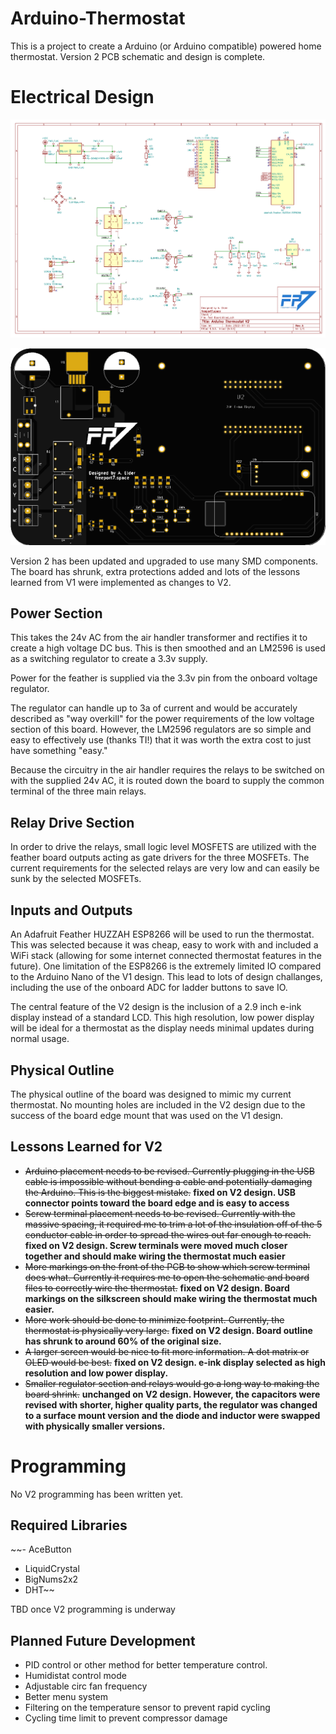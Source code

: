 # Arduino-Thermostat

This is a project to create a Arduino (or Arduino compatible) powered home thermostat. Version 2 PCB schematic and design is complete.

# Electrical Design

![Schematic](pics/Schematic.png)

![Board](pics/Board.png)

Version 2 has been updated and upgraded to use many SMD components. The board has shrunk, extra protections added and lots of the lessons learned from V1 were implemented as changes to V2.

## Power Section

This takes the 24v AC from the air handler transformer and rectifies it to create a high voltage DC bus. This is then smoothed and an LM2596 is used as a switching regulator to create a 3.3v supply.

Power for the feather is supplied via the 3.3v pin from the onboard voltage regulator.

The regulator can handle up to 3a of current and would be accurately described as "way overkill" for the power requirements of the low voltage section of this board. However, the LM2596 regulators are so simple and easy to effectively use (thanks TI!) that it was worth the extra cost to just have something "easy."

Because the circuitry in the air handler requires the relays to be switched on with the supplied 24v AC, it is routed down the board to supply the common terminal of the three main relays.

## Relay Drive Section

In order to drive the relays, small logic level MOSFETS are utilized with the feather board outputs acting as gate drivers for the three MOSFETs. The current requirements for the selected relays are very low and can easily be sunk by the selected MOSFETs.

## Inputs and Outputs

An Adafruit Feather HUZZAH ESP8266 will be used to run the thermostat. This was selected because it was cheap, easy to work with and included a WiFi stack (allowing for some internet connected thermostat features in the future). One limitation of the ESP8266 is the extremely limited IO compared to the Arduino Nano of the V1 design. This lead to lots of design challanges, including the use of the onboard ADC for ladder buttons to save IO.

The central feature of the V2 design is the inclusion of a 2.9 inch e-ink display instead of a standard LCD. This high resolution, low power display will be ideal for a thermostat as the display needs minimal updates during normal usage.

## Physical Outline

The physical outline of the board was designed to mimic my current thermostat. No mounting holes are included in the V2 design due to the success of the board edge mount that was used on the V1 design.

## Lessons Learned for V2

- ~~Arduino placement needs to be revised. Currently plugging in the USB cable is impossible without bending a cable and potentially damaging the Arduino. This is the biggest mistake.~~ **fixed on V2 design. USB connector points toward the board edge and is easy to access**
- ~~Screw terminal placement needs to be revised. Currently with the massive spacing, it required me to trim a lot of the insulation off of the 5 conductor cable in order to spread the wires out far enough to reach.~~ **fixed on V2 design. Screw terminals were moved much closer together and should make wiring the thermostat much easier**
- ~~More markings on the front of the PCB to show which screw terminal does what. Currently it requires me to open the schematic and board files to correctly wire the thermostat.~~ **fixed on V2 design. Board markings on the silkscreen should make wiring the thermostat much easier.**
- ~~More work should be done to minimize footprint. Currently, the thermostat is physically very large.~~ **fixed on V2 design. Board outline has shrunk to around 60% of the original size.**
- ~~A larger screen would be nice to fit more information. A dot matrix or OLED would be best.~~ **fixed on V2 design. e-ink display selected as high resolution and low power display.**
- ~~Smaller regulator section and relays would go a long way to making the board shrink.~~ **unchanged on V2 design. However, the capacitors were revised with shorter, higher quality parts, the regulator was changed to a surface mount version and the diode and inductor were swapped with physically smaller versions.**

# Programming

No V2 programming has been written yet.

## Required Libraries

~~- AceButton
- LiquidCrystal
- BigNums2x2
- DHT~~

TBD once V2 programming is underway

## Planned Future Development

- PID control or other method for better temperature control.
- Humidistat control mode
- Adjustable circ fan frequency
- Better menu system
- Filtering on the temperature sensor to prevent rapid cycling
- Cycling time limit to prevent compressor damage

